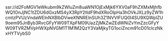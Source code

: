 ssr://d2FoMGV1eWkubm9kZWluZm8uaWN1OjExMjk6YXV0aF9hZXMxMjhfbWQ1OnJjNC1tZDU6dGxzMS4yX3RpY2tldF9hdXRoOlpHa3hOVkJXLz9yZW1hcmtzPVUzVndaWElnNXBlbDVweXNNRElnSUh3Z1NVVlFUQ0I4SU9XQWplZU9oem95JnByb3RvcGFyYW09TXpFM09UazZjMkZwZEdWNiZvYmZzcGFyYW09TVRZMVpHWXpNVGM1T1M1M2QzY3VaMjkyTG1ociZncm91cD01clczNkxHYTVybS0
